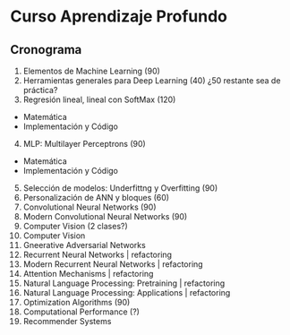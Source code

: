 # Curso Aprendizaje Profundo
## Cronograma

1. Elementos de Machine Learning (90)
2. Herramientas generales para Deep Learning (40) ¿50 restante sea de práctica?
3. Regresión lineal, lineal con SoftMax (120)
  * Matemática 
  * Implementación y Código 
4. MLP: Multilayer Perceptrons (90)
  * Matemática
  * Implementación y Código
5. Selección de modelos: Underfittng y Overfitting (90)
6. Personalización de ANN y bloques (60)
7. Convolutional Neural Networks (90)
8. Modern Convolutional Neural Networks (90)
9. Computer Vision (2 clases?)
10. Computer Vision 
11. Gneerative Adversarial Networks
12. Recurrent Neural Networks                   | refactoring
13. Modern Recurrent Neural Networks            | refactoring
14. Attention Mechanisms                        | refactoring
15. Natural Language Processing: Pretraining    | refactoring
16. Natural Language Processing: Applications   | refactoring
17. Optimization Algorithms (90)
18. Computational Performance (?)
19. Recommender Systems
